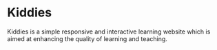 # Kiddies
Kiddies is a simple responsive and interactive learning website which is aimed at enhancing the quality of learning and teaching.
